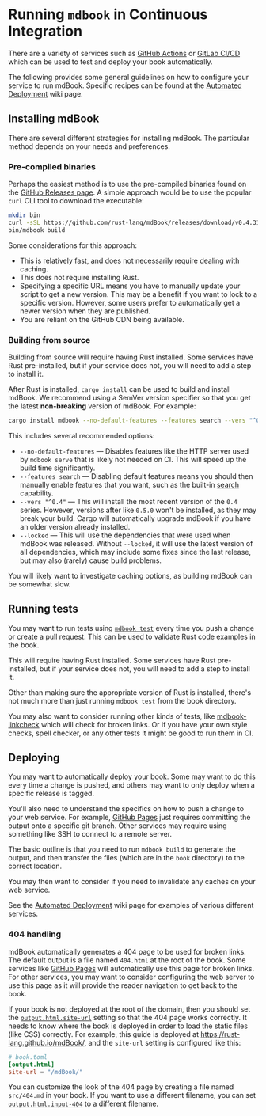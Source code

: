 # Running `mdbook` in Continuous Integration

There are a variety of services such as [GitHub Actions] or [GitLab CI/CD] which can be used to test and deploy your book automatically.

The following provides some general guidelines on how to configure your service to run mdBook.
Specific recipes can be found at the [Automated Deployment] wiki page.

[GitHub Actions]: https://docs.github.com/en/actions
[GitLab CI/CD]: https://docs.gitlab.com/ee/ci/
[Automated Deployment]: https://github.com/rust-lang/mdBook/wiki/Automated-Deployment

## Installing mdBook

There are several different strategies for installing mdBook.
The particular method depends on your needs and preferences.

### Pre-compiled binaries

Perhaps the easiest method is to use the pre-compiled binaries found on the [GitHub Releases page][releases].
A simple approach would be to use the popular `curl` CLI tool to download the executable:

```sh
mkdir bin
curl -sSL https://github.com/rust-lang/mdBook/releases/download/v0.4.31/mdbook-v0.4.31-x86_64-unknown-linux-gnu.tar.gz | tar -xz --directory=bin
bin/mdbook build
```

Some considerations for this approach:

* This is relatively fast, and does not necessarily require dealing with caching.
* This does not require installing Rust.
* Specifying a specific URL means you have to manually update your script to get a new version.
  This may be a benefit if you want to lock to a specific version.
  However, some users prefer to automatically get a newer version when they are published.
* You are reliant on the GitHub CDN being available.

[releases]: https://github.com/rust-lang/mdBook/releases

### Building from source

Building from source will require having Rust installed.
Some services have Rust pre-installed, but if your service does not, you will need to add a step to install it.

After Rust is installed, `cargo install` can be used to build and install mdBook.
We recommend using a SemVer version specifier so that you get the latest **non-breaking** version of mdBook.
For example:

```sh
cargo install mdbook --no-default-features --features search --vers "^0.4" --locked
```

This includes several recommended options:

* `--no-default-features` — Disables features like the HTTP server used by `mdbook serve` that is likely not needed on CI.
  This will speed up the build time significantly.
* `--features search` — Disabling default features means you should then manually enable features that you want, such as the built-in [search] capability.
* `--vers "^0.4"` — This will install the most recent version of the `0.4` series.
  However, versions after like `0.5.0` won't be installed, as they may break your build.
  Cargo will automatically upgrade mdBook if you have an older version already installed.
* `--locked` — This will use the dependencies that were used when mdBook was released.
  Without `--locked`, it will use the latest version of all dependencies, which may include some fixes since the last release, but may also (rarely) cause build problems.

You will likely want to investigate caching options, as building mdBook can be somewhat slow.

[search]: guide/reading.md#search

## Running tests

You may want to run tests using [`mdbook test`] every time you push a change or create a pull request.
This can be used to validate Rust code examples in the book.

This will require having Rust installed.
Some services have Rust pre-installed, but if your service does not, you will need to add a step to install it.

Other than making sure the appropriate version of Rust is installed, there's not much more than just running `mdbook test` from the book directory.

You may also want to consider running other kinds of tests, like [mdbook-linkcheck] which will check for broken links.
Or if you have your own style checks, spell checker, or any other tests it might be good to run them in CI.

[`mdbook test`]: cli/test.md
[mdbook-linkcheck]: https://github.com/Michael-F-Bryan/mdbook-linkcheck#continuous-integration

## Deploying

You may want to automatically deploy your book.
Some may want to do this every time a change is pushed, and others may want to only deploy when a specific release is tagged.

You'll also need to understand the specifics on how to push a change to your web service.
For example, [GitHub Pages] just requires committing the output onto a specific git branch.
Other services may require using something like SSH to connect to a remote server.

The basic outline is that you need to run `mdbook build` to generate the output, and then transfer the files (which are in the `book` directory) to the correct location.

You may then want to consider if you need to invalidate any caches on your web service.

See the [Automated Deployment] wiki page for examples of various different services.

[GitHub Pages]: https://docs.github.com/en/pages

### 404 handling

mdBook automatically generates a 404 page to be used for broken links.
The default output is a file named `404.html` at the root of the book.
Some services like [GitHub Pages] will automatically use this page for broken links.
For other services, you may want to consider configuring the web server to use this page as it will provide the reader navigation to get back to the book.

If your book is not deployed at the root of the domain, then you should set the [`output.html.site-url`] setting so that the 404 page works correctly.
It needs to know where the book is deployed in order to load the static files (like CSS) correctly.
For example, this guide is deployed at <https://rust-lang.github.io/mdBook/>, and the `site-url` setting is configured like this:

```toml
# book.toml
[output.html]
site-url = "/mdBook/"
```

You can customize the look of the 404 page by creating a file named `src/404.md` in your book.
If you want to use a different filename, you can set [`output.html.input-404`] to a different filename.

[`output.html.site-url`]: format/configuration/renderers.md#html-renderer-options
[`output.html.input-404`]: format/configuration/renderers.md#html-renderer-options
